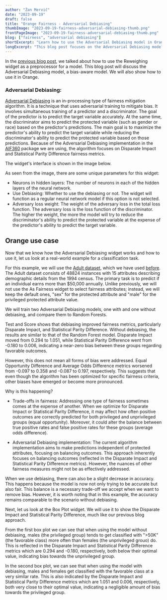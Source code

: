 ```yaml
---
author: "Žan Mervič"
date: "2023-09-19"
draft: false
title: "Orange Fairness - Adversarial Debiasing"
thumbImage: "2023-09-19-fairness-adversarial-debiasing-thumb.png"
frontPageImage: "2023-09-19-fairness-adversarial-debiasing-thumb.png"
blog: ["fairness", "adversarial debiasing"]
shortExcerpt: "Learn how to use the Adversarial Debiasing model in Orange for fairer machine learning."
longExcerpt: "This blog post focuses on the Adversarial Debiasing model in Orange, a tool for enhancing fairness in your machine learning algorithms. We will walk through how to use it and explain the trade-offs that come with using fairness algorithms."
---
```


In the [previous blog post](/blog/2023-09-19-fairness-reweighing-preprocessor/), we talked about how to use the Reweighing widget as a preprocessor for a model. This blog post will discuss the Adversarial Debiasing model, a bias-aware model. We will also show how to use it in Orange.

### Adversarial Debiasing:

[Adversarial Debiasing](https://arxiv.org/abs/1801.07593) is an in-processing type of fairness mitigation algorithm. It is a technique that uses adversarial training to mitigate bias. It involves simultaneous training of a predictor and a discriminator. The goal of the predictor is to predict the target variable accurately. At the same time, the discriminator aims to predict the protected variable (such as gender or race) based on the predictor's predictions. The main goal is to maximize the predictor's ability to predict the target variable while reducing the discriminator's ability to predict the protected variable based on those predictions. Because of the Adversarial Debiasing implementation in the [AIF360](https://aif360.res.ibm.com/) package we are using, the algorithm focuses on Disparate Impact and Statistical Parity Difference fairness metrics.

The widget's interface is shown in the image below.

<WindowScreenshot src="2023-09-19-fairness-adversarial-debiasing.png" />

As seen from the image, there are some unique parameters for this widget:

- Neurons in hidden layers: The number of neurons in each of the hidden layers of the neural network.
- Use Debiasing: Whether to use the debiasing or not. The widget will function as a regular neural network model if this option is not selected.
- Adversary loss weight: The weight of the adversary loss in the total loss function. The adversary loss is the loss function of the discriminator. The higher the weight, the more the model will try to reduce the discriminator's ability to predict the protected variable at the expense of the predictor's ability to predict the target variable.


## Orange use case

Now that we know how the Adversarial Debiasing widget works and how to use it, let us look at a real-world example for a classification task. 

For this example, we will use the [Adult dataset](https://archive.ics.uci.edu/ml/datasets/adult), which we have used [before](/blog/2023-08-23-fairness-dataset-bias/). The Adult dataset consists of 48824 instances with 15 attributes describing demographic details from the 1994 census. The primary task is to predict if an individual earns more than $50,000 annually. Unlike previously, we will not use the As Fairness widget to select fairness attributes; instead, we will keep the default ones, "sex" for the protected attribute and "male" for the privileged protected attribute value. 

We will train two Adversarial Debiasing models, one with and one without debiasing, and compare them to Random Forests.

<WindowScreenshot src="2023-09-19-fairness-adversarial-debiasing-use-case.png" />

<WindowScreenshot src="2023-09-19-fairness-adversarial-debiasing-scores.png" />

Test and Score shows that debiasing improved fairness metrics, particularly Disparate Impact, and Statistical Parity Difference. Without debiasing, the results are similar to that of the Random Forest model. Disparate Impact moved from 0.294 to 1.051, while Statistical Parity Difference went from -0.180 to 0.006, indicating a near-zero bias between these groups regarding favorable outcomes.

However, this does not mean all forms of bias were addressed. Equal Opportunity Difference and Average Odds Difference metrics worsened from -0.097 to 0.358 and -0.087 to 0.197, respectively. This suggests that even though the algorithm has been optimized for specific fairness criteria, other biases have emerged or become more pronounced.

Why is this happening?

- Trade-offs in fairness: Addressing one type of fairness sometimes comes at the expense of another. When we optimize for Disparate Impact or Statistical Parity Difference, it may affect how often positive outcomes are correctly predicted for both privileged and unprivileged groups (equal opportunity). Moreover, it could alter the balance between true positive rates and false positive rates for these groups (average odds difference).

- Adversarial Debiasing implementation: The current algorithm implementation aims to make predictions independent of protected attributes, focusing on balancing outcomes. This approach inherently focuses on balancing outcomes (reflected in the Disparate Impact and Statistical Parity Difference metrics). However, the nuances of other fairness measures might not be as effectively addressed.

When we use debiasing, there can also be a slight decrease in accuracy. This happens because the model is now not only trying to be accurate but also fair. This balance is a necessary trade-off we accept when we want to remove bias. However, it is worth noting that in this example, the accuracy remains comparable to the scenario without debiasing.

Next, let us look at the Box Plot widget. We will use it to show the Disparate Impact and Statistical Parity Difference, much like our previous blog approach.

<WindowScreenshot src="2023-09-19-fairness-adversarial-debiasing-box-plot-bias.png" />

<WindowScreenshot src="2023-09-19-fairness-adversarial-debiasing-box-plot-debias.png" />

From the first box plot we can see that when using the model without debiasing, males (the privileged group) tends to get classified with ">50K" (the favorable class) more often than females (the unprivileged grouo) do. This is reflected in the Disparate Impact and Statistical Parity Difference metrics which are 0.294 and -0.180, respectively, both below their optimal value, indicating bias towards the unprivileged group.

In the second box plot, we can see that when using the model with debiasing, males and females get classified with the favorable class at a very similar rate. This is also indicated by the Disparate Impact and Statistical Parity Difference metrics which are 1.051 and 0.006, respectively, both very close to their optimal value, indicating a negligible amount of bias towards the privileged group.